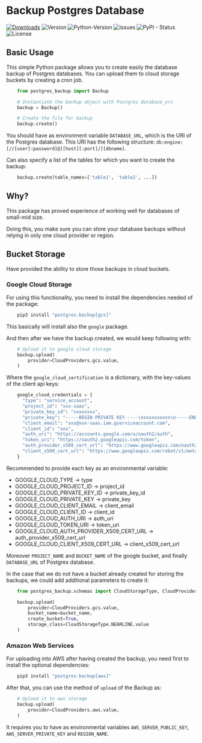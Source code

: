 # Backup Postgres Database


[![Downloads](https://static.pepy.tech/personalized-badge/postgres-backup?period=month&units=none&left_color=grey&right_color=blue&left_text=Downloads)](https://pepy.tech/project/postgres-backup) ![Version](https://img.shields.io/badge/version-0.3.3-blue) ![Python-Version](https://img.shields.io/badge/python-3.9-blue) ![issues](https://img.shields.io/github/issues/Nil-Andreu/postgres-backup) ![PyPI - Status](https://img.shields.io/pypi/status/postgres-backup) ![License](https://img.shields.io/github/license/Nil-Andreu/postgres-backup)


## Basic Usage

This simple Python package allows you to create easily the database backup of Postgres databases.
You can upload them to cloud storage buckets by creating a cron job.

```python
    from postgres_backup import Backup

    # Instantiate the backup object with Postgres database_uri
    backup = Backup()

    # Create the file for backup
    backup.create()
```

You should have as environment variable `DATABASE_URL`, which is the URI of the Postgres database.
This URI has the following structure: `db:engine:[//[user[:password]@][host][:port]/][dbname]`.

Can also specify a list of the tables for which you want to create the backup:
```python
    backup.create(table_names=['table1', 'table2', ...])
```

## Why?

This package has proved experience of working well for databases of small-mid size.

Doing this, you make sure you can store your database backups without relying in only one cloud provider or region.

## Bucket Storage

Have provided the ability to store those backups in cloud buckets.

### Google Cloud Storage

For using this functionality, you need to install the dependencies needed of the package:

```bash
    pip3 install "postgres-backup[gcs]"
```
This basically will install also the `google` package.

And then after we have the backup created, we would keep following with:
```python
    # Upload it to google cloud storage
    backup.upload(
        provider=CloudProviders.gcs.value,
    )
```

Where the `google_cloud_certification` is a dictionary, with the key-values of the client api keys:
```python
    google_cloud_credentials = {
      "type": "service_account",
      "project_id": "xxx-saas",
      "private_key_id": "xxxxxxxx",
      "private_key": "-----BEGIN PRIVATE KEY-----\nxxxxxxxxxx\n-----END PRIVATE KEY-----\n",
      "client_email": "xxx@xxx-saas.iam.gserviceaccount.com",
      "client_id": "xxx",
      "auth_uri": "https://accounts.google.com/o/oauth2/auth",
      "token_uri": "https://oauth2.googleapis.com/token",
      "auth_provider_x509_cert_url": "https://www.googleapis.com/oauth2/v1/certs",
      "client_x509_cert_url": "https://www.googleapis.com/robot/v1/metadata/x509/xxx%xxx-saas.iam.gserviceaccount.com"
    }
```

Recommended to provide each key as an environmental variable:
- GOOGLE_CLOUD_TYPE -> type
- GOOGLE_CLOUD_PROJECT_ID -> project_id
- GOOGLE_CLOUD_PRIVATE_KEY_ID -> private_key_id
- GOOGLE_CLOUD_PRIVATE_KEY -> private_key
- GOOGLE_CLOUD_CLIENT_EMAIL -> client_email
- GOOGLE_CLOUD_CLIENT_ID -> client_id
- GOOGLE_CLOUD_AUTH_URI -> auth_uri
- GOOGLE_CLOUD_TOKEN_URI -> token_uri
- GOOGLE_CLOUD_AUTH_PROVIDER_X509_CERT_URL -> auth_provider_x509_cert_url
- GOOGLE_CLOUD_CLIENT_X509_CERT_URL -> client_x509_cert_url

Moreover `PROJECT_NAME` and `BUCKET_NAME` of the google bucket, and finally `DATABASE_URL` of Postgres database.


In the case that we do not have a bucket already created for storing the backups, we could add additional parameters to create it:
```python
    from postgres_backup.schemas import CloudStorageType, CloudProviders

    backup.upload(
        provider=CloudProviders.gcs.value,
        bucket_name=bucket_name,
        create_bucket=True,
        storage_class=CloudStorageType.NEARLINE.value
    )
```


### Amazon Web Services

For uploading into AWS after having created the backup, you need first to install the optional dependencies:

```bash
    pip3 install "postgres-backup[aws]"
```

After that, you can use the method of `upload` of the Backup as:

```python
    # Upload it to aws storage
    backup.upload(
        provider=CloudProviders.aws.value,
    )
```

It requires you to have as environmental variables `AWS_SERVER_PUBLIC_KEY`, `AWS_SERVER_PRIVATE_KEY` and `REGION_NAME`.
